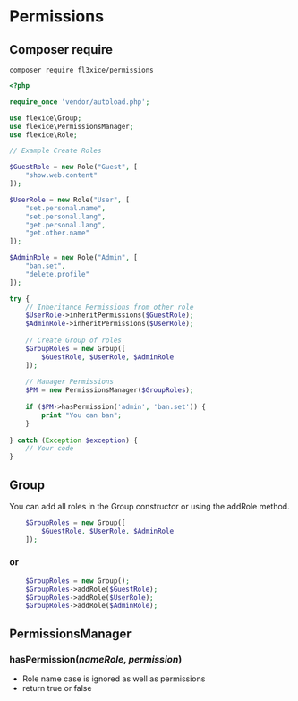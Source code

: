# Permissions

## Composer require
```shell
composer require fl3xice/permissions
```

```php
<?php

require_once 'vendor/autoload.php';

use flexice\Group;
use flexice\PermissionsManager;
use flexice\Role;

// Example Create Roles

$GuestRole = new Role("Guest", [
    "show.web.content"
]);

$UserRole = new Role("User", [
    "set.personal.name",
    "set.personal.lang",
    "get.personal.lang",
    "get.other.name"
]);

$AdminRole = new Role("Admin", [
    "ban.set",
    "delete.profile"
]);

try {
    // Inheritance Permissions from other role
    $UserRole->inheritPermissions($GuestRole);
    $AdminRole->inheritPermissions($UserRole);
    
    // Create Group of roles
    $GroupRoles = new Group([
        $GuestRole, $UserRole, $AdminRole
    ]);
     
    // Manager Permissions
    $PM = new PermissionsManager($GroupRoles);
    
    if ($PM->hasPermission('admin', 'ban.set')) {
        print "You can ban";
    }
    
} catch (Exception $exception) {
    // Your code
}
```

## Group

You can add all roles in the Group constructor or using the addRole method.
```php
    $GroupRoles = new Group([
        $GuestRole, $UserRole, $AdminRole
    ]);
```
### or
```php
    $GroupRoles = new Group();
    $GroupRoles->addRole($GuestRole);
    $GroupRoles->addRole($UserRole);
    $GroupRoles->addRole($AdminRole);
```

## PermissionsManager

### hasPermission(_nameRole_, _permission_)
- Role name case is ignored as well as permissions
- return true or false

